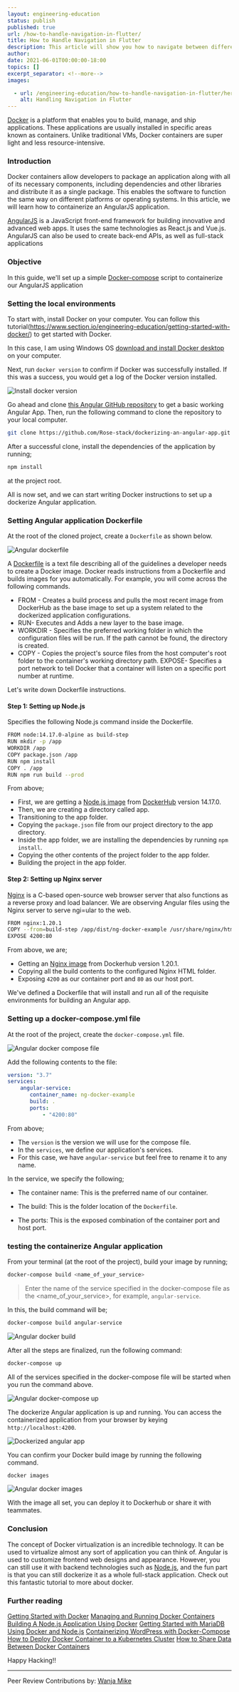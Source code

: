 ```yaml
---
layout: engineering-education
status: publish
published: true
url: /how-to-handle-navigation-in-flutter/
title: How to Handle Navigation in Flutter
description: This article will show you how to navigate between different pages in Flutter. We will be building a simple app that uses an organized Navigation Named route.
author: 
date: 2021-06-01T00:00:00-18:00
topics: []
excerpt_separator: <!--more-->
images:

  - url: /engineering-education/how-to-handle-navigation-in-flutter/hero.jpg
    alt: Handling Navigation in Flutter
---
```

[Docker](https://www.docker.com/) is a platform that enables you to build, manage, and ship applications. These applications are usually installed in specific areas known as containers. Unlike traditional VMs, Docker containers are super light and less resource-intensive. 
<!--more-->
### Introduction
Docker containers allow developers to package an application along with all of its necessary components, including dependencies and other libraries and distribute it as a single package. This enables the software to function the same way on different platforms or operating systems. In this article, we will learn how to containerize an AngularJS application.

[AngularJS](https://angular.io/) is a JavaScript front-end framework for building innovative and advanced web apps. It uses the same technologies as React.js and Vue.js. AngularJS can also be used to create back-end APIs, as well as full-stack applications

### Objective
In this guide, we'll set up a simple [Docker-compose](https://docs.docker.com/compose/) script to containerize our AngularJS application

### Setting the local environments
To start with, install Docker on your computer. You can follow this tutorial(https://www.section.io/engineering-education/getting-started-with-docker/) to get started with Docker.

In this case, I am using Windows OS [download and install Docker desktop](https://www.docker.com/products/docker-desktop) on your computer. 

Next, run `docker version` to confirm if Docker was successfully installed. If this was a success, you would get a log of the Docker version installed.

![Install docker version](/engineering-education/containerizing-an-angular-app-featuring-nginx-web-server-using-docker/docker-version.png)

Go ahead and clone [this Angular GitHub repository](https://github.com/Rose-stack/dockerizing-an-angular-app) to get a basic working Angular App. Then, run the following command to clone the repository to your local computer.

```bash
git clone https://github.com/Rose-stack/dockerizing-an-angular-app.git
```

After a successful clone, install the dependencies of the application by running;

```bash
npm install
```

at the project root.

All is now set, and we can start writing Docker instructions to set up a dockerize Angular application.

### Setting Angular application Dockerfile

At the root of the cloned project, create a `Dockerfile` as shown below.

![Angular dockerfile](/engineering-education/containerizing-an-angular-app-featuring-nginx-web-server-using-docker/dockerfile.png)

A [Dockerfile](https://docs.docker.com/engine/reference/builder/) is a text file describing all of the guidelines a developer needs to create a Docker image. Docker reads instructions from a Dockerfile and builds images for you automatically. For example, you will come across the following commands.

- FROM - Creates a build process and pulls the most recent image from DockerHub as the base image to set up a system related to the dockerized application configurations.
- RUN- Executes and Adds a new layer to the base image.
- WORKDIR - Specifies the preferred working folder in which the configuration files will be run. If the path cannot be found, the directory is created.
- COPY - Copies the project's source files from the host computer's root folder to the container's working directory path.
EXPOSE- Specifies a port network to tell Docker that a container will listen on a specific port number at runtime.

Let's write down Dockerfile instructions.

#### Step 1: Setting up Node.js

Specifies the following Node.js command inside the Dockerfile.

```bash
FROM node:14.17.0-alpine as build-step
RUN mkdir -p /app
WORKDIR /app
COPY package.json /app
RUN npm install
COPY . /app
RUN npm run build --prod
```

From above;

- First, we are getting a [Node.js image](https://hub.docker.com/_/node) from [DockerHub](https://hub.docker.com) version 14.17.0.
- Then, we are creating a directory called app.
- Transitioning to the app folder.
- Copying the `package.json` file from our project directory to the app directory.
- Inside the app folder, we are installing the dependencies by running `npm install`.
- Copying the other contents of the project folder to the app folder.
- Building the project in the app folder.

#### Step 2: Setting up Nginx server

[Nginx](https://nginx.org/) is a C-based open-source web browser server that also functions as a reverse proxy and load balancer. We are observing Angular files using the Nginx server to serve ngi=ular to the web.

```bash
FROM nginx:1.20.1
COPY --from=build-step /app/dist/ng-docker-example /usr/share/nginx/html
EXPOSE 4200:80
```

From above, we are;

- Getting an [Nginx image](https://hub.docker.com/_/nginx) from Dockerhub version 1.20.1.
- Copying all the build contents to the configured Nginx HTML folder.
- Exposing `4200` as our container port and `80` as our host port.

We've defined a Dockerfile that will install and run all of the requisite environments for building an Angular app.

### Setting up a docker-compose.yml file

At the root of the project, create the `docker-compose.yml` file.

![Angular docker compose file](/engineering-education/containerizing-an-angular-app-featuring-nginx-web-server-using-docker/docker-compose.png)

Add the following contents to the file:

```yml
version: "3.7"
services:
    angular-service:
       container_name: ng-docker-example
       build: .
       ports:
           - "4200:80"
```

From above;

- The `version` is the version we will use for the compose file.
- In the `services`, we define our application's services.
- For this case, we have `angular-service` but feel free to rename it to any name.

In the service, we specify the following;

- The container name: This is the preferred name of our container.

- The build: This is the folder location of the `Dockerfile`.

- The ports: This is the exposed combination of the container port and host port.

### testing the containerize Angular application

From your terminal (at the root of the project), build your image by running;

```bash
docker-compose build <name_of_your_service>
```

> Enter the name of the service specified in the docker-compose file as the <name_of_your_service>, for example, `angular-service`.

In this, the build command will be;

```bash
docker-compose build angular-service
```

![Angular docker build](/engineering-education/containerizing-an-angular-app-featuring-nginx-web-server-using-docker/docker-build.png)

After all the steps are finalized, run the following command:

```bash
docker-compose up
```

All of the services specified in the docker-compose file will be started when you run the command above.

![Angular docker-compose up](/engineering-education/containerizing-an-angular-app-featuring-nginx-web-server-using-docker/docker-compose-up.png)

The dockerize Angular application is up and running. You can access the containerized application from your browser by keying `http://localhost:4200`.

![Dockerized angular app](/engineering-education/containerizing-an-angular-app-featuring-nginx-web-server-using-docker/dockerized-angular-app.png)

You can confirm your Docker build image by running the following command.

```bash
docker images
```

![Angular docker images](/engineering-education/containerizing-an-angular-app-featuring-nginx-web-server-using-docker/docker-images.png)

With the image all set, you can deploy it to Dockerhub or share it with teammates.

### Conclusion

The concept of Docker virtualization is an incredible technology. It can be used to virtualize almost any sort of application you can think of. Angular is used to customize frontend web designs and appearance. However, you can still use it with backend technologies such as [Node.js](/building-a-nodejs-application-using-docker/), and the fun part is that you can still dockerize it as a whole full-stack application. Check out this fantastic tutorial to more about docker.

### Further reading
[Getting Started with Docker](/getting-started-with-docker/)
[Managing and Running Docker Containers](/engineering-education/running-and-managing-docker/)
[Building A Node.js Application Using Docker](/building-a-nodejs-application-using-docker/)
[Getting Started with MariaDB Using Docker and Node.js](/getting-started-with-mariadb-using-docker-and-nodejs/)
[Containerizing WordPress with Docker-Compose](/docker-wordpress-containerizing-wordpress-with-docker-compose/)
[How to Deploy Docker Container to a Kubernetes Cluster](/deploy-docker-container-to-kubernetes-cluster/)
[How to Share Data Between Docker Containers](/sharing-data-between-docker-containers/)

Happy Hacking!!

---
Peer Review Contributions by: [Wanja Mike](/engineering-education/content/authors/michael-barasa/)
